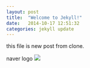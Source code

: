 ```yaml
---
layout: post
title:  "Welcome to Jekyll!"
date:   2014-10-17 12:51:32
categories: jekyll update
---
```



this file is new post from clone.

naver logo <img src="https://dl.dropboxusercontent.com/u/76445255/kut_logo.jpg?dl=1" />
